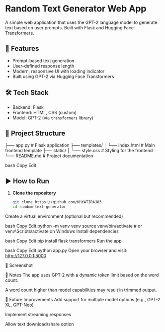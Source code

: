 # Random Text Generator Web App

A simple web application that uses the GPT-2 language model to generate text based on user prompts. Built with Flask and Hugging Face Transformers.

## 🚀 Features

- Prompt-based text generation
- User-defined response length
- Modern, responsive UI with loading indicator
- Built using GPT-2 via Hugging Face Transformers

## 🛠 Tech Stack

- Backend: Flask
- Frontend: HTML, CSS (custom)
- Model: GPT-2 (via `transformers` library)

## 📁 Project Structure

├── app.py # Flask application ├── templates/ │ └── index.html # Main frontend template ├── static/ │ └── style.css # Styling for the frontend └── README.md # Project documentation

bash
Copy
Edit

## ▶️ How to Run

1. **Clone the repository**
   ```bash
   git clone https://github.com/KHYATIRAJ03
   cd random-text-generator
Create a virtual environment (optional but recommended)

bash
Copy
Edit
python -m venv venv
source venv/bin/activate  # or venv\Scripts\activate on Windows
Install dependencies

bash
Copy
Edit
pip install flask transformers
Run the app

bash
Copy
Edit
python app.py
Open your browser and visit: http://127.0.0.1:5000

📸 Screenshot

📌 Notes
The app uses GPT-2 with a dynamic token limit based on the word count.

A word count higher than model capabilities may result in trimmed output.

🧠 Future Improvements
Add support for multiple model options (e.g., GPT-2 XL, GPT-Neo)

Implement streaming responses

Allow text download/share option
